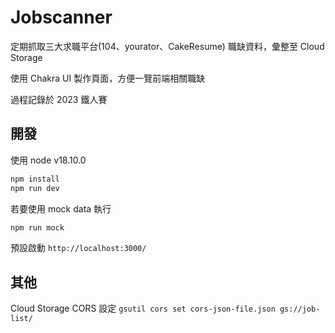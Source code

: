 # Jobscanner

定期抓取三大求職平台(104、yourator、CakeResume) 職缺資料，彙整至 Cloud Storage

使用 Chakra UI 製作頁面，方便一覽前端相關職缺

過程記錄於 2023 鐵人賽

## 開發

使用 node v18.10.0

```bash
npm install
npm run dev

```

若要使用 mock data 執行
```bash
npm run mock
```
預設啟動 `http://localhost:3000/`

## 其他

Cloud Storage CORS 設定
`gsutil cors set cors-json-file.json gs://job-list/`
